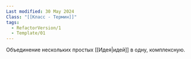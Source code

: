 ```yaml
---
Last modified: 30 May 2024
Class: "[[Класс - Термин]]"
tags:
  - RefactorVersion/1
  - Template/01
---
```

Объединение нескольких простых [[Идея|идей]] в одну, комплексную.